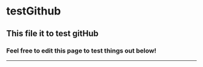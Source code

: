 # testGithub
## This file it to test gitHub
### Feel free to edit this page to test things out below!
----------------------------------------------------------
